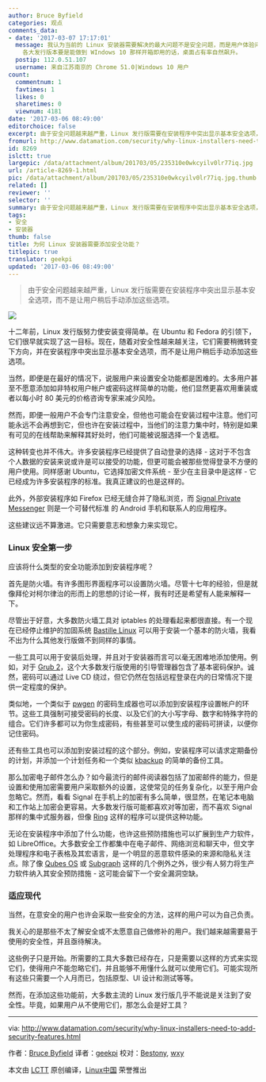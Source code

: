 ```yaml
---
author: Bruce Byfield
categories: 观点
comments_data:
- date: '2017-03-07 17:17:01'
  message: 我认为当前的 Linux 安装器需要解决的最大问题不是安全问题，而是用户体验问题。Linux 系统难用不说，安装过程简直是一场灾难。用户傻傻不知所云。Linux
    各大发行版本要是能做到 WIndows 10 那样开箱即用的话，桌面占有率自然飙升。
  postip: 112.0.51.107
  username: 来自江苏南京的 Chrome 51.0|Windows 10 用户
count:
  commentnum: 1
  favtimes: 1
  likes: 0
  sharetimes: 0
  viewnum: 4181
date: '2017-03-06 08:49:00'
editorchoice: false
excerpt: 由于安全问题越来越严重，Linux 发行版需要在安装程序中突出显示基本安全选项，而不是让用户稍后手动添加这些选项。
fromurl: http://www.datamation.com/security/why-linux-installers-need-to-add-security-features.html
id: 8269
islctt: true
largepic: /data/attachment/album/201703/05/235310e0wkcyilv0lr77iq.jpg
url: /article-8269-1.html
pic: /data/attachment/album/201703/05/235310e0wkcyilv0lr77iq.jpg.thumb.jpg
related: []
reviewer: ''
selector: ''
summary: 由于安全问题越来越严重，Linux 发行版需要在安装程序中突出显示基本安全选项，而不是让用户稍后手动添加这些选项。
tags:
- 安全
- 安装器
thumb: false
title: 为何 Linux 安装器需要添加安全功能？
titlepic: true
translator: geekpi
updated: '2017-03-06 08:49:00'
---
```



> 
> 由于安全问题越来越严重，Linux 发行版需要在安装程序中突出显示基本安全选项，而不是让用户稍后手动添加这些选项。
> 
> 
> 


![](/data/attachment/album/201703/05/235310e0wkcyilv0lr77iq.jpg)


十二年前，Linux 发行版努力使安装变得简单。在 Ubuntu 和 Fedora 的引领下，它们很早就实现了这一目标。现在，随着对安全性越来越关注，它们需要稍微转变下方向，并在安装程序中突出显示基本安全选项，而不是让用户稍后手动添加这些选项。


当然，即便是在最好的情况下，说服用户来设置安全功能都是困难的。太多用户甚至不愿意添加如非特权用户帐户或密码这样简单的功能，他们显然更喜欢用重装或者以每小时 80 美元的价格咨询专家来减少风险。


然而，即便一般用户不会专门注意安全，但他也可能会在安装过程中注意。他们可能永远不会再想到它，但也许在安装过程中，当他们的注意力集中时，特别是如果有可见的在线帮助来解释其好处时，他们可能被说服选择一个复选框。


这种转变也并不伟大。许多安装程序已经提供了自动登录的选择 - 这对于不包含个人数据的安装来说或许是可以接受的功能，但更可能会被那些觉得登录不方便的用户使用。同样感谢 Ubuntu，它选择加密文件系统 - 至少在主目录中是这样 - 它已经成为许多安装程序的标准。我真正建议的也是这样的。


此外，外部安装程序如 Firefox 已经无缝合并了隐私浏览，而 [Signal Private Messenger](https://whispersystems.org/) 则是一个可替代标准 的 Android 手机和联系人的应用程序。


这些建议远不算激进。它只需要意志和想象力来实现它。


### Linux 安全第一步


应该将什么类型的安全功能添加到安装程序呢？


首先是防火墙。有许多图形界面程序可以设置防火墙。尽管十七年的经验，但是就像拜伦对柯尔律治的形而上的思想的讨论一样，我有时还是希望有人能来解释一下。


尽管出于好意，大多数防火墙工具对 iptables 的处理看起来都很直接。有一个现在已经停止维护的加固系统 [Bastille Linux](http://bastille-linux.sourceforge.net/) 可以用于安装一个基本的防火墙，我看不出为什么其他发行版做不到同样的事情。


一些工具可以用于安装后处理，并且对于安装器而言可以毫无困难地添加使用。例如，对于 [Grub 2](https://help.ubuntu.com/community/Grub2/Passwords)，这个大多数发行版使用的引导管理器包含了基本密码保护。诚然，密码可以通过 Live CD 绕过，但它仍然在包括远程登录在内的日常情况下提供一定程度的保护。


类似地，一个类似于 [pwgen](http://pwgen-win.sourceforge.net/downloads.html) 的密码生成器也可以添加到安装程序设置帐户的环节。这些工具强制可接受密码的长度、以及它们的大小写字母、数字和特殊字符的组合。它们许多都可以为你生成密码，有些甚至可以使生成的密码可拼读，以便你记住密码。


还有些工具也可以添加到安装过程的这个部分。例如，安装程序可以请求定期备份的计划，并添加一个计划任务和一个类似 [kbackup](http://kbackup.sourceforge.net/) 的简单的备份工具。


那么加密电子邮件怎么办？如今最流行的邮件阅读器包括了加密邮件的能力，但是设置和使用加密需要用户采取额外的设置，这使常见的任务复杂化，以至于用户会忽略它。然而，看看 Signal 在手机上的加密有多么简单，很显然，在笔记本电脑和工作站上加密会更容易。大多数发行版可能都喜欢对等加密，而不喜欢 Signal 那样的集中式服务器，但像 [Ring](https://savannah.gnu.org/projects/ring/) 这样的程序可以提供这种功能。


无论在安装程序中添加了什么功能，也许这些预防措施也可以扩展到生产力软件，如 LibreOffice。大多数安全工作都集中在电子邮件、网络浏览和聊天中，但文字处理程序和电子表格及其宏语言，是一个明显的恶意软件感染的来源和隐私关注点。除了像 [Qubes OS](https://www.qubes-os.org/) 或 [Subgraph](https://subgraph.com/sgos/) 这样的几个例外之外，很少有人努力将生产力软件纳入其安全预防措施 - 这可能会留下一个安全漏洞空缺。


### 适应现代


当然，在意安全的用户也许会采取一些安全的方法，这样的用户可以为自己负责。


我关心的是那些不太了解安全或不太愿意自己做修补的用户。我们越来越需要易于使用的安全性，并且亟待解决。


这些例子只是开始。所需要的工具大多数已经存在，只是需要以这样的方式来实现它们，使得用户不能忽略它们，并且能够不用懂什么就可以使用它们。可能实现所有这些只需要一个人月而已，包括原型、UI 设计和测试等等。


然而，在添加这些功能前，大多数主流的 Linux 发行版几乎不能说是关注到了安全性。毕竟，如果用户从不使用它们，那怎么会是好工具？




---


via: <http://www.datamation.com/security/why-linux-installers-need-to-add-security-features.html>


作者：[Bruce Byfield](http://www.datamation.com/author/Bruce-Byfield-6030.html) 译者：[geekpi](https://github.com/geekpi) 校对：[Bestony](https://github.com/Bestony), [wxy](https://github.com/wxy)


本文由 [LCTT](https://github.com/LCTT/TranslateProject) 原创编译，[Linux中国](https://linux.cn/) 荣誉推出